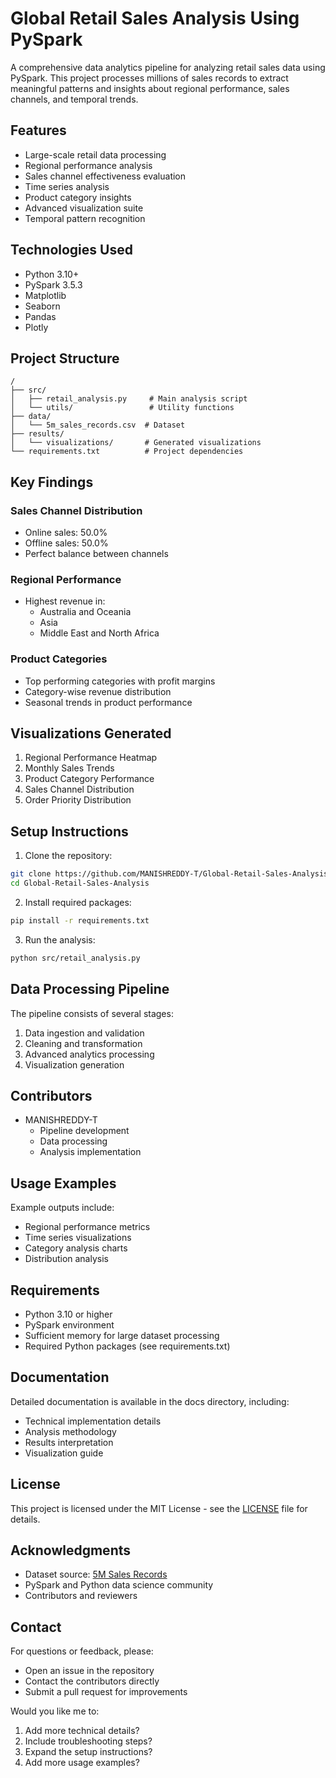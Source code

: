 # Global Retail Sales Analysis Using PySpark

A comprehensive data analytics pipeline for analyzing retail sales data using PySpark. This project processes millions of sales records to extract meaningful patterns and insights about regional performance, sales channels, and temporal trends.

## Features

- Large-scale retail data processing
- Regional performance analysis
- Sales channel effectiveness evaluation
- Time series analysis
- Product category insights
- Advanced visualization suite
- Temporal pattern recognition

## Technologies Used

- Python 3.10+
- PySpark 3.5.3
- Matplotlib
- Seaborn
- Pandas
- Plotly

## Project Structure
```
/
├── src/
│   ├── retail_analysis.py     # Main analysis script
│   └── utils/                 # Utility functions
├── data/
│   └── 5m_sales_records.csv  # Dataset
├── results/
│   └── visualizations/       # Generated visualizations
└── requirements.txt          # Project dependencies
```

## Key Findings

### Sales Channel Distribution
- Online sales: 50.0%
- Offline sales: 50.0%
- Perfect balance between channels

### Regional Performance
- Highest revenue in:
  - Australia and Oceania
  - Asia
  - Middle East and North Africa

### Product Categories
- Top performing categories with profit margins
- Category-wise revenue distribution
- Seasonal trends in product performance

## Visualizations Generated

1. Regional Performance Heatmap
2. Monthly Sales Trends
3. Product Category Performance
4. Sales Channel Distribution
5. Order Priority Distribution

## Setup Instructions

1. Clone the repository:
```bash
git clone https://github.com/MANISHREDDY-T/Global-Retail-Sales-Analysis.git
cd Global-Retail-Sales-Analysis
```

2. Install required packages:
```bash
pip install -r requirements.txt
```

3. Run the analysis:
```bash
python src/retail_analysis.py
```

## Data Processing Pipeline

The pipeline consists of several stages:
1. Data ingestion and validation
2. Cleaning and transformation
3. Advanced analytics processing
4. Visualization generation

## Contributors

- MANISHREDDY-T
  - Pipeline development
  - Data processing
  - Analysis implementation

## Usage Examples

Example outputs include:
- Regional performance metrics
- Time series visualizations
- Category analysis charts
- Distribution analysis

## Requirements

- Python 3.10 or higher
- PySpark environment
- Sufficient memory for large dataset processing
- Required Python packages (see requirements.txt)

## Documentation

Detailed documentation is available in the docs directory, including:
- Technical implementation details
- Analysis methodology
- Results interpretation
- Visualization guide

## License

This project is licensed under the MIT License - see the [LICENSE](LICENSE) file for details.

## Acknowledgments

- Dataset source: [5M Sales Records](link-to-dataset)
- PySpark and Python data science community
- Contributors and reviewers

## Contact

For questions or feedback, please:
- Open an issue in the repository
- Contact the contributors directly
- Submit a pull request for improvements

Would you like me to:
1. Add more technical details?
2. Include troubleshooting steps?
3. Expand the setup instructions?
4. Add more usage examples?
